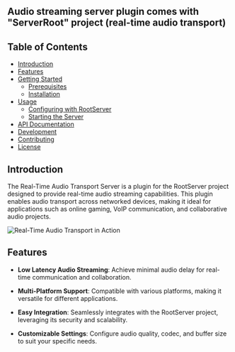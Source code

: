 ## Audio streaming server plugin comes with "ServerRoot" project (real-time audio transport)

## Table of Contents
- [Introduction](#introduction)
- [Features](#features)
- [Getting Started](#getting-started)
  - [Prerequisites](#prerequisites)
  - [Installation](#installation)
- [Usage](#usage)
  - [Configuring with RootServer](#configuring-with-rootserver)
  - [Starting the Server](#starting-the-server)
- [API Documentation](#api-documentation)
- [Development](#development)
- [Contributing](#contributing)
- [License](#license)

## Introduction

The Real-Time Audio Transport Server is a plugin for the RootServer project designed to provide real-time audio streaming capabilities. This plugin enables audio transport across networked devices, making it ideal for applications such as online gaming, VoIP communication, and collaborative audio projects.

![Real-Time Audio Transport in Action](assets/in_action.png)

## Features

- **Low Latency Audio Streaming**: Achieve minimal audio delay for real-time communication and collaboration.

- **Multi-Platform Support**: Compatible with various platforms, making it versatile for different applications.

- **Easy Integration**: Seamlessly integrates with the RootServer project, leveraging its security and scalability.

- **Customizable Settings**: Configure audio quality, codec, and buffer size to suit your specific needs.
